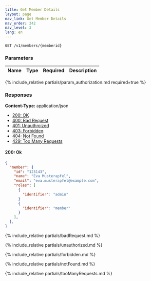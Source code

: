 ```yaml
---
title: Get Member Details
layout: page
nav_link: Get Member Details
nav_order: 342
nav_level: 3
lang: en
---
```


```
GET /v1/members/{memberid}
```

### Parameters

| Name | Type  | Required | Description |
|:--------------|:--------|:----------:|:----------------------------------------------------------------------------------|
{% include_relative partials/param_authorization.md required=true %}

### Responses
**Content-Type:** application/json
- [200: OK](#200-ok)
- [400: Bad Request](#400-bad-request)
- [401: Unauthroized](#401-unauthorized)
- [403: Forbidden](#403-forbidden)
- [404: Not Found](#404-not-found)
- [429: Too Many Requests](#429-too-many-requests)

#### 200: Ok
```json
{
  "member": {
    "id": "123143",
    "name": "Eva Musterapfel",
    "email": "eva.musterapfel@example.com",
    "roles": [
      {
        "identifier": "admin"
      }
      {
        "identifier": "member"
      }
    ],
  },
}
```

{% include_relative partials/badRequest.md %}

{% include_relative partials/unauthorized.md %}

{% include_relative partials/forbidden.md %}

{% include_relative partials/notFound.md %}

{% include_relative partials/tooManyRequests.md %}
